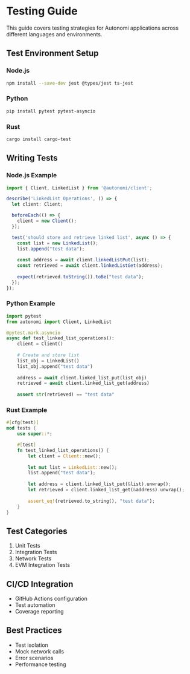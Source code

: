 # Testing Guide

This guide covers testing strategies for Autonomi applications across different languages and environments.

## Test Environment Setup

### Node.js

```bash
npm install --save-dev jest @types/jest ts-jest
```

### Python

```bash
pip install pytest pytest-asyncio
```

### Rust

```bash
cargo install cargo-test
```

## Writing Tests

### Node.js Example

```typescript
import { Client, LinkedList } from '@autonomi/client';

describe('LinkedList Operations', () => {
  let client: Client;

  beforeEach(() => {
    client = new Client();
  });

  test('should store and retrieve linked list', async () => {
    const list = new LinkedList();
    list.append("test data");
    
    const address = await client.linkedListPut(list);
    const retrieved = await client.linkedListGet(address);
    
    expect(retrieved.toString()).toBe("test data");
  });
});
```

### Python Example

```python
import pytest
from autonomi import Client, LinkedList

@pytest.mark.asyncio
async def test_linked_list_operations():
    client = Client()
    
    # Create and store list
    list_obj = LinkedList()
    list_obj.append("test data")
    
    address = await client.linked_list_put(list_obj)
    retrieved = await client.linked_list_get(address)
    
    assert str(retrieved) == "test data"
```

### Rust Example

```rust
#[cfg(test)]
mod tests {
    use super::*;

    #[test]
    fn test_linked_list_operations() {
        let client = Client::new();
        
        let mut list = LinkedList::new();
        list.append("test data");
        
        let address = client.linked_list_put(&list).unwrap();
        let retrieved = client.linked_list_get(&address).unwrap();
        
        assert_eq!(retrieved.to_string(), "test data");
    }
}
```

## Test Categories

1. Unit Tests
2. Integration Tests
3. Network Tests
4. EVM Integration Tests

## CI/CD Integration

- GitHub Actions configuration
- Test automation
- Coverage reporting

## Best Practices

- Test isolation
- Mock network calls
- Error scenarios
- Performance testing
